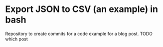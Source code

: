 # Export JSON to CSV (an example) in bash

Repository to create commits for a code example for a blog post. TODO which post
